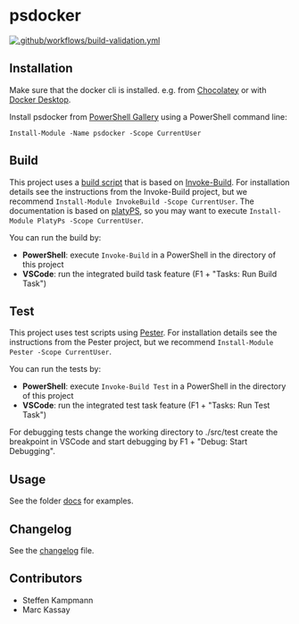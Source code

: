 # psdocker

[![.github/workflows/build-validation.yml](https://github.com/abbgrade/psdocker/actions/workflows/build-validation.yml/badge.svg?branch=develop)](https://github.com/abbgrade/psdocker/actions/workflows/build-validation.yml)

## Installation

Make sure that the docker cli is installed. e.g. from [Chocolatey](https://chocolatey.org/packages/docker-cli) or with [Docker Desktop](https://hub.docker.com/editions/community/docker-ce-desktop-windows/).

Install psdocker from [PowerShell Gallery](https://www.powershellgallery.com/packages/psdocker) using a PowerShell command line:

    Install-Module -Name psdocker -Scope CurrentUser

## Build

This project uses a [build script](./psdocker.build.ps1) that is based on [Invoke-Build](https://github.com/nightroman/Invoke-Build).
For installation details see the instructions from the Invoke-Build project, but we recommend `Install-Module InvokeBuild -Scope CurrentUser`.
The documentation is based on [platyPS](https://github.com/PowerShell/platyPS), so you may want to execute `Install-Module PlatyPs -Scope CurrentUser`.

You can run the build by:

- __PowerShell__: execute `Invoke-Build` in a PowerShell in the directory of this project
- __VSCode__: run the integrated build task feature (F1 + "Tasks: Run Build Task")

## Test

This project uses test scripts using [Pester](https://github.com/pester/Pester).
For installation details see the instructions from the Pester project, but we recommend `Install-Module Pester -Scope CurrentUser`.

You can run the tests by:

- __PowerShell__: execute `Invoke-Build Test` in a PowerShell in the directory of this project
- __VSCode__: run the integrated test task feature (F1 + "Tasks: Run Test Task")

For debugging tests change the working directory to ./src/test create the breakpoint in VSCode and start debugging by F1 + "Debug: Start Debugging".

## Usage

See the folder [docs](./docs) for examples.

## Changelog

See the [changelog](./CHANGELOG.md) file.

## Contributors

- Steffen Kampmann
- Marc Kassay
